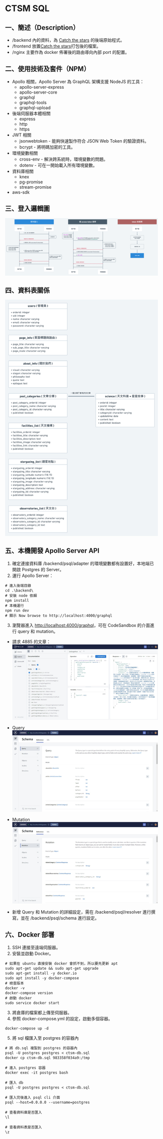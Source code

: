 # CTSM SQL

## 一、簡述（Description）
- /backend 內的資料，為 [Catch the stars](https://github.com/a131381568/catching-the-star-master) 的後端原始程式。
- /frontend 放置[Catch the stars](https://github.com/a131381568/catching-the-star-master)打包後的檔案。
- /nginx 主要作為 docker 佈署後的路由導向內部 port 的配置。

## 二、使用技術及套件（NPM）
- Apollo 相關，Apollo Server 為 GraphQL 架構支援 NodeJS 的工具：
  + apollo-server-express
  + apollo-server-core
  + graphql
  + graphql-tools
  + graphql-upload
- 後端伺服器本體相關
  + express
  + http
  + https
- JWT 相關
  + jsonwebtoken - 能夠快速製作符合 JSON Web Token 的驗證資料。
  + bcrypt - 將明碼加密的工具。
- 環境變數相關
  + cross-env - 解決跨系統時，環境變數的問題。
  + dotenv - 可在一開始載入所有環境變數。
- 資料庫相關
  + knex
  + pg-promise
  + stream-promise
- aws-sdk

## 三、登入邏輯圖
![登入邏輯圖](https://raw.githubusercontent.com/a131381568/catching-the-star-master/main/doc/images/01-login-logic.gif)

## 四、資料表關係
![資料表介紹](https://raw.githubusercontent.com/a131381568/catching-the-star-master/main/doc/images/04-data-sheet.gif)

## 五、本機開發 Apollo Server API
1. 確定連接資料庫 /backend/psql/adapter 的環境變數都有設置好，本地端已開啟 Postgres 的 Server。
2. 運行 Apollo Server：
```shell
# 進入後端目錄
cd .\backend\
# 安裝 node 依賴
npm install
# 本機運行
npm run dev
# 顯示 Now browse to http://localhost:4000/graphql
```
3. 瀏覽器進入 [http://localhost:4000/graphql](http://localhost:4000/graphql)，可在 CodeSandbox 的介面進行 query 和 mutation。

- 請求 4885 的文章：
![CodeSandbox](https://raw.githubusercontent.com/a131381568/catching-the-star-master/main/doc/images/08-apollographql-sanbox.jpg)

- Query
![query](https://raw.githubusercontent.com/a131381568/catching-the-star-master/main/doc/images/09-graphql-query.jpg)

- Mutation
![mutation](https://raw.githubusercontent.com/a131381568/catching-the-star-master/main/doc/images/10-graphql-mutation.jpg)

- 新增 Query 和 Mutation 的詳細設定，需在 /backend/psql/resolver 進行撰寫，並在 /backend/psql/schema 進行設定。

## 六、Docker 部署
1. SSH 連接至遠端伺服器。
2. 安裝並啟動 Docker。
```shell
# 如果在 ubuntu 直接安裝 docker 會抓不到，所以要先更新 apt
sudo apt-get update && sudo apt-get upgrade
sudo apt-get install -y docker.io
sudo apt install -y docker-compose
# 檢查版本
docker -v
docker-compose version
# 啟動 docker
sudo service docker start
```
3. 將倉庫的檔案都上傳至伺服器。
4. 參照 docker-compose.yml 的設定，啟動多個容器。
```shell
docker-compose up -d
```
5. 將 sql 檔匯入至 postgres 的容器內
```shell
# 將 db.sql 複製到 postgres 的容器內 
psql -U postgres postgres < ctsm-db.sql
docker cp ctsm-db.sql 983358f034a9:/tmp

# 進入 postgres 容器
docker exec -it postgres bash

# 匯入 db
psql -U postgres postgres < ctsm-db.sql

# 匯入完後進入 psql cli 介面
psql --host=0.0.0.0 --username=postgres

# 查看資料庫是否匯入
\l

# 查看資料表是否匯入
\z
```